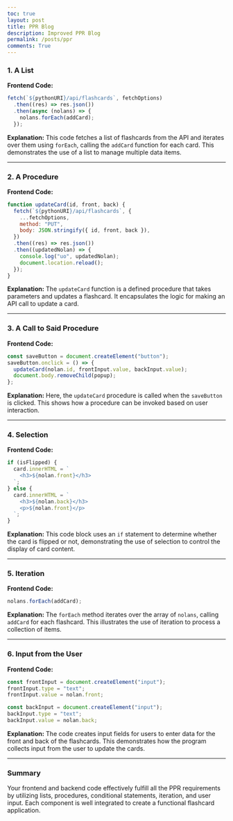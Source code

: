 ```yaml
---
toc: true
layout: post
title: PPR Blog
description: Improved PPR Blog
permalink: /posts/ppr
comments: True
---
```


### 1. A List

**Frontend Code:**
```javascript
fetch(`${pythonURI}/api/flashcards`, fetchOptions)
  .then((res) => res.json())
  .then(async (nolans) => {
    nolans.forEach(addCard);
  });
```
**Explanation:**
This code fetches a list of flashcards from the API and iterates over them using `forEach`, calling the `addCard` function for each card. This demonstrates the use of a list to manage multiple data items.

---

### 2. A Procedure

**Frontend Code:**
```javascript
function updateCard(id, front, back) {
  fetch(`${pythonURI}/api/flashcards`, {
    ...fetchOptions,
    method: "PUT",
    body: JSON.stringify({ id, front, back }),
  })
  .then((res) => res.json())
  .then((updatedNolan) => {
    console.log("uo", updatedNolan);
    document.location.reload();
  });
}
```
**Explanation:**
The `updateCard` function is a defined procedure that takes parameters and updates a flashcard. It encapsulates the logic for making an API call to update a card.

---

### 3. A Call to Said Procedure

**Frontend Code:**
```javascript
const saveButton = document.createElement("button");
saveButton.onclick = () => {
  updateCard(nolan.id, frontInput.value, backInput.value);
  document.body.removeChild(popup);
};
```
**Explanation:**
Here, the `updateCard` procedure is called when the `saveButton` is clicked. This shows how a procedure can be invoked based on user interaction.

---

### 4. Selection

**Frontend Code:**
```javascript
if (isFlipped) {
  card.innerHTML = `
    <h3>${nolan.front}</h3>
  `;
} else {
  card.innerHTML = `
    <h3>${nolan.back}</h3>
    <p>${nolan.front}</p>
  `;
}
```
**Explanation:**
This code block uses an `if` statement to determine whether the card is flipped or not, demonstrating the use of selection to control the display of card content.

---

### 5. Iteration

**Frontend Code:**
```javascript
nolans.forEach(addCard);
```
**Explanation:**
The `forEach` method iterates over the array of `nolans`, calling `addCard` for each flashcard. This illustrates the use of iteration to process a collection of items.

---

### 6. Input from the User

**Frontend Code:**
```javascript
const frontInput = document.createElement("input");
frontInput.type = "text";
frontInput.value = nolan.front;

const backInput = document.createElement("input");
backInput.type = "text";
backInput.value = nolan.back;
```
**Explanation:**
The code creates input fields for users to enter data for the front and back of the flashcards. This demonstrates how the program collects input from the user to update the cards.

---

### Summary

Your frontend and backend code effectively fulfill all the PPR requirements by utilizing lists, procedures, conditional statements, iteration, and user input. Each component is well integrated to create a functional flashcard application.
